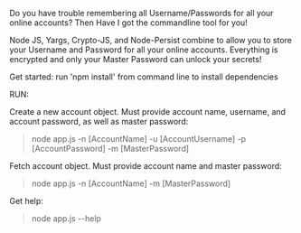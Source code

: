 Do you have trouble remembering all Username/Passwords for all your online accounts? Then Have I got the commandline tool for you!

Node JS, Yargs, Crypto-JS, and Node-Persist combine to allow you to store your Username and Password for all your online accounts. Everything is encrypted and only your Master Password can unlock your secrets!

Get started: run 'npm install' from command line to install dependencies

RUN:

Create a new account object. Must provide account name, username, and  account password, as well as master password:
> node app.js -n [AccountName] -u [AccountUsername] -p [AccountPassword] -m [MasterPassword]

Fetch account object. Must provide account name and master password:
> node app.js -n [AccountName] -m [MasterPassword]

Get help:
> node app.js --help
